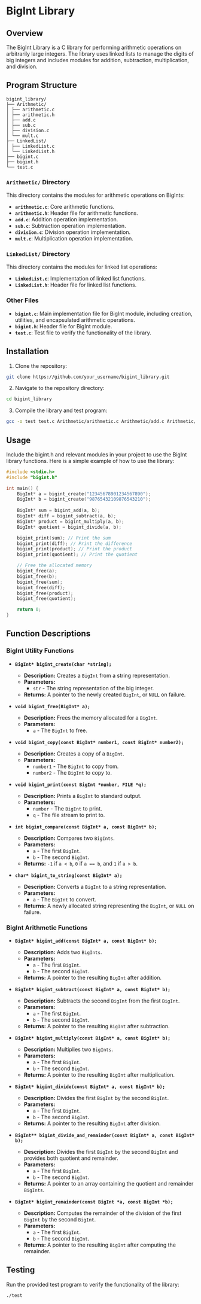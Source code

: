 # BigInt Library

## Overview

The BigInt Library is a C library for performing arithmetic operations on arbitrarily large integers. The library uses linked lists to manage the digits of big integers and includes modules for addition, subtraction, multiplication, and division.

## Program Structure
```
bigint_library/
├── Arithmetic/
│ ├── arithmetic.c
│ ├── arithmetic.h
│ ├── add.c
│ ├── sub.c
│ ├── division.c
│ └── mult.c
├── LinkedList/
│ ├── LinkedList.c
│ └── LinkedList.h
├── bigint.c
├── bigint.h
└── test.c
```


### `Arithmetic/` Directory

This directory contains the modules for arithmetic operations on BigInts:
- **`arithmetic.c`**: Core arithmetic functions.
- **`arithmetic.h`**: Header file for arithmetic functions.
- **`add.c`**: Addition operation implementation.
- **`sub.c`**: Subtraction operation implementation.
- **`division.c`**: Division operation implementation.
- **`mult.c`**: Multiplication operation implementation.

### `LinkedList/` Directory

This directory contains the modules for linked list operations:
- **`LinkedList.c`**: Implementation of linked list functions.
- **`LinkedList.h`**: Header file for linked list functions.

### Other Files

- **`bigint.c`**: Main implementation file for BigInt module, including creation, utilities, and encapsulated arithmetic operations.
- **`bigint.h`**: Header file for BigInt module.
- **`test.c`**: Test file to verify the functionality of the library.

## Installation

1. Clone the repository:
```sh
git clone https://github.com/your_username/bigint_library.git
```
2. Navigate to the repository directory:

```sh
cd bigint_library
```

3. Compile the library and test program:
```sh
gcc -o test test.c Arithmetic/arithmetic.c Arithmetic/add.c Arithmetic/sub.c Arithmetic/division.c Arithmetic/mult.c LinkedList/LinkedList.c bigint.c
```

## Usage 
Include the bigint.h and relevant modules in your project to use the BigInt library functions. Here is a simple example of how to use the library:

```C
#include <stdio.h>
#include "bigint.h"

int main() {
    BigInt* a = bigint_create("12345678901234567890");
    BigInt* b = bigint_create("98765432109876543210");
    
    BigInt* sum = bigint_add(a, b);
    BigInt* diff = bigint_subtract(a, b);
    BigInt* product = bigint_multiply(a, b);
    BigInt* quotient = bigint_divide(a, b);

    bigint_print(sum); // Print the sum
    bigint_print(diff); // Print the difference
    bigint_print(product); // Print the product
    bigint_print(quotient); // Print the quotient

    // Free the allocated memory
    bigint_free(a);
    bigint_free(b);
    bigint_free(sum);
    bigint_free(diff);
    bigint_free(product);
    bigint_free(quotient);

    return 0;
}
```

## Function Descriptions

### BigInt Utility Functions

- **`BigInt* bigint_create(char *string);`**
  - **Description:** Creates a `BigInt` from a string representation.
  - **Parameters:** 
    - `str` - The string representation of the big integer.
  - **Returns:** A pointer to the newly created `BigInt`, or `NULL` on failure.

- **`void bigint_free(BigInt* a);`**
  - **Description:** Frees the memory allocated for a `BigInt`.
  - **Parameters:** 
    - `a` - The `BigInt` to free.

- **`void bigint_copy(const BigInt* number1, const BigInt* number2);`**
  - **Description:** Creates a copy of a `BigInt`.
  - **Parameters:** 
    - `number1` - The `BigInt` to copy from.
    - `number2` - The `BigInt` to copy to.

- **`void bigint_print(const BigInt *number, FILE *q);`**
  - **Description:** Prints a `BigInt` to standard output.
  - **Parameters:** 
    - `number` - The `BigInt` to print.
    - `q` - The file stream to print to.

- **`int bigint_compare(const BigInt* a, const BigInt* b);`**
  - **Description:** Compares two `BigInts`.
  - **Parameters:** 
    - `a` - The first `BigInt`.
    - `b` - The second `BigInt`.
  - **Returns:** `-1` if `a < b`, `0` if `a == b`, and `1` if `a > b`.

- **`char* bigint_to_string(const BigInt* a);`**
  - **Description:** Converts a `BigInt` to a string representation.
  - **Parameters:** 
    - `a` - The `BigInt` to convert.
  - **Returns:** A newly allocated string representing the `BigInt`, or `NULL` on failure.

### BigInt Arithmetic Functions

- **`BigInt* bigint_add(const BigInt* a, const BigInt* b);`**
  - **Description:** Adds two `BigInts`.
  - **Parameters:** 
    - `a` - The first `BigInt`.
    - `b` - The second `BigInt`.
  - **Returns:** A pointer to the resulting `BigInt` after addition.

- **`BigInt* bigint_subtract(const BigInt* a, const BigInt* b);`**
  - **Description:** Subtracts the second `BigInt` from the first `BigInt`.
  - **Parameters:** 
    - `a` - The first `BigInt`.
    - `b` - The second `BigInt`.
  - **Returns:** A pointer to the resulting `BigInt` after subtraction.

- **`BigInt* bigint_multiply(const BigInt* a, const BigInt* b);`**
  - **Description:** Multiplies two `BigInts`.
  - **Parameters:** 
    - `a` - The first `BigInt`.
    - `b` - The second `BigInt`.
  - **Returns:** A pointer to the resulting `BigInt` after multiplication.

- **`BigInt* bigint_divide(const BigInt* a, const BigInt* b);`**
  - **Description:** Divides the first `BigInt` by the second `BigInt`.
  - **Parameters:** 
    - `a` - The first `BigInt`.
    - `b` - The second `BigInt`.
  - **Returns:** A pointer to the resulting `BigInt` after division.

- **`BigInt** bigint_divide_and_remainder(const BigInt* a, const BigInt* b);`**
  - **Description:** Divides the first `BigInt` by the second `BigInt` and provides both quotient and remainder.
  - **Parameters:** 
    - `a` - The first `BigInt`.
    - `b` - The second `BigInt`.
  - **Returns:** A pointer to an array containing the quotient and remainder `BigInts`.

- **`BigInt* bigint_remainder(const BigInt *a, const BigInt *b);`**
  - **Description:** Computes the remainder of the division of the first `BigInt` by the second `BigInt`.
  - **Parameters:** 
    - `a` - The first `BigInt`.
    - `b` - The second `BigInt`.
  - **Returns:** A pointer to the resulting `BigInt` after computing the remainder.

## Testing
Run the provided test program to verify the functionality of the library:
```sh
./test
```
